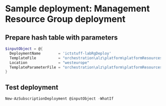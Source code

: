 # Sample deployment: Management Resource Group deployment

## Prepare hash table with parameters

```powershell
$inputObject = @{
  DeploymentName        = 'ictstuff-labRgDeploy'
  TemplateFile          = "orchestration\alz\platform\platformResources\platformResourceGroup.bicep"
  Location              = "westeurope"
  TemplateParameterFile = "orchestration\alz\platform\platformResources\platformLabResourceGroup.bicepparam"
}
```

## Test deployment

```powershell
New-AzSubscriptionDeployment @inputObject -WhatIf
```
